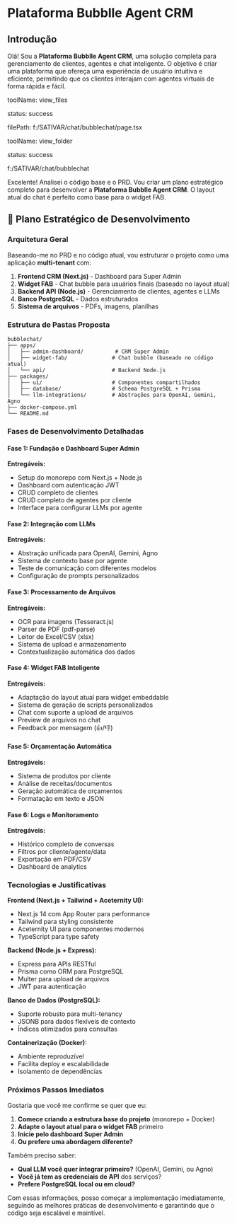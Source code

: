 # **Plataforma Bubblle Agent CRM**

## **Introdução**

Olá! Sou a **Plataforma Bubblle Agent CRM**, uma solução completa para gerenciamento de clientes, agentes e chat inteligente. O objetivo é criar uma plataforma que ofereça uma experiência de usuário intuitiva e eficiente, permitindo que os clientes interajam com agentes virtuais de forma rápida e fácil. 
        
            
toolName: view_files
            
status: success
          
            
filePath: f:/SATIVAR/chat/bubblechat/page.tsx
          

        
            
toolName: view_folder
            
status: success
          
f:/SATIVAR/chat/bubblechat
          
Excelente! Analisei o código base e o PRD. Vou criar um plano estratégico completo para desenvolver a **Plataforma Bubblle Agent CRM**. O layout atual do chat é perfeito como base para o widget FAB.

## 🎯 **Plano Estratégico de Desenvolvimento**

### **Arquitetura Geral**
Baseando-me no PRD e no código atual, vou estruturar o projeto como uma aplicação **multi-tenant** com:

1. **Frontend CRM (Next.js)** - Dashboard para Super Admin
2. **Widget FAB** - Chat bubble para usuários finais (baseado no layout atual)
3. **Backend API (Node.js)** - Gerenciamento de clientes, agentes e LLMs
4. **Banco PostgreSQL** - Dados estruturados
5. **Sistema de arquivos** - PDFs, imagens, planilhas

### **Estrutura de Pastas Proposta**
```
bubblechat/
├── apps/
│   ├── admin-dashboard/          # CRM Super Admin
│   ├── widget-fab/              # Chat bubble (baseado no código atual)
│   └── api/                     # Backend Node.js
├── packages/
│   ├── ui/                      # Componentes compartilhados
│   ├── database/                # Schema PostgreSQL + Prisma
│   └── llm-integrations/        # Abstrações para OpenAI, Gemini, Agno
├── docker-compose.yml
└── README.md
```

### **Fases de Desenvolvimento Detalhadas**

#### **Fase 1: Fundação e Dashboard Super Admin**
**Entregáveis:**
- Setup do monorepo com Next.js + Node.js
- Dashboard com autenticação JWT
- CRUD completo de clientes
- CRUD completo de agentes por cliente
- Interface para configurar LLMs por agente

#### **Fase 2: Integração com LLMs**
**Entregáveis:**
- Abstração unificada para OpenAI, Gemini, Agno
- Sistema de contexto base por agente
- Teste de comunicação com diferentes modelos
- Configuração de prompts personalizados

#### **Fase 3: Processamento de Arquivos**
**Entregáveis:**
- OCR para imagens (Tesseract.js)
- Parser de PDF (pdf-parse)
- Leitor de Excel/CSV (xlsx)
- Sistema de upload e armazenamento
- Contextualização automática dos dados

#### **Fase 4: Widget FAB Inteligente**
**Entregáveis:**
- Adaptação do layout atual para widget embeddable
- Sistema de geração de scripts personalizados
- Chat com suporte a upload de arquivos
- Preview de arquivos no chat
- Feedback por mensagem (👍/👎)

#### **Fase 5: Orçamentação Automática**
**Entregáveis:**
- Sistema de produtos por cliente
- Análise de receitas/documentos
- Geração automática de orçamentos
- Formatação em texto e JSON

#### **Fase 6: Logs e Monitoramento**
**Entregáveis:**
- Histórico completo de conversas
- Filtros por cliente/agente/data
- Exportação em PDF/CSV
- Dashboard de analytics

### **Tecnologias e Justificativas**

**Frontend (Next.js + Tailwind + Aceternity UI):**
- Next.js 14 com App Router para performance
- Tailwind para styling consistente
- Aceternity UI para componentes modernos
- TypeScript para type safety

**Backend (Node.js + Express):**
- Express para APIs RESTful
- Prisma como ORM para PostgreSQL
- Multer para upload de arquivos
- JWT para autenticação

**Banco de Dados (PostgreSQL):**
- Suporte robusto para multi-tenancy
- JSONB para dados flexíveis de contexto
- Índices otimizados para consultas

**Containerização (Docker):**
- Ambiente reproduzível
- Facilita deploy e escalabilidade
- Isolamento de dependências

### **Próximos Passos Imediatos**

Gostaria que você me confirme se quer que eu:

1. **Comece criando a estrutura base do projeto** (monorepo + Docker)
2. **Adapte o layout atual para o widget FAB** primeiro
3. **Inicie pelo dashboard Super Admin**
4. **Ou prefere uma abordagem diferente?**

Também preciso saber:
- **Qual LLM você quer integrar primeiro?** (OpenAI, Gemini, ou Agno)
- **Você já tem as credenciais de API** dos serviços?
- **Prefere PostgreSQL local ou em cloud?**

Com essas informações, posso começar a implementação imediatamente, seguindo as melhores práticas de desenvolvimento e garantindo que o código seja escalável e maintível.
        